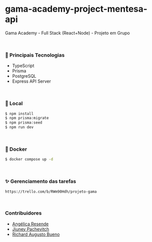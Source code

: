 # gama-academy-project-mentesa-api

Gama Academy - Full Stack (React+Node) - Projeto em Grupo

<br />

### 💎 Principais Tecnologias

- TypeScript
- Prisma
- PostgreSQL
- Express API Server

<br />

### 🚀 Local

```bash
$ npm install
$ npm prisma:migrate
$ npm prisma:seed
$ npm run dev
```

<br />

### 🐳 Docker

```bash
$ docker compose up -d
```

<br />

### ✨ Gerenciamento das tarefas

`https://trello.com/b/RWm90Hdh/projeto-gama`

<br />

### Contribuidores

- [Angélica Resende](https://github.com/angelresende)
- [Jiuney Pachevitch](https://github.com/jiuneypachevitch)
- [Richard Augusto Bueno](https://github.com/rbuenodev)

